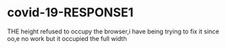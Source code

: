 # covid-19-RESPONSE1
THE height refused to occupy the browser,i have being trying to fix it since oo,e no work
but it occupied the full width
